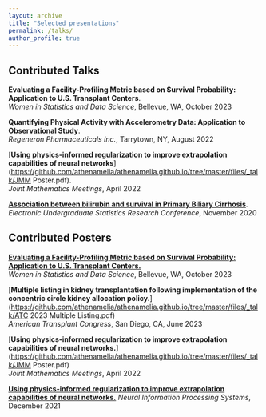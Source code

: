 ```yaml
---
layout: archive
title: "Selected presentations"
permalink: /talks/
author_profile: true
---
```


Contributed Talks
---	

**Evaluating a Facility-Profiling Metric based on Survival Probability: Application to U.S. Transplant Centers**.   
_Women in Statistics and Data Science_, Bellevue, WA, October 2023

**Quantifying Physical Activity with Accelerometry Data: Application to Observational Study**.   
_Regeneron Pharmaceuticals Inc._, Tarrytown, NY, August 2022

[**Using physics-informed regularization to improve extrapolation capabilities of neural networks**](https://github.com/athenamelia/athenamelia.github.io/tree/master/files/_talk/JMM Poster.pdf).   
_Joint Mathematics Meetings_, April 2022

[**Association between bilirubin and survival in Primary Biliary Cirrhosis**](https://www.causeweb.org/usproc/eusrc/2020/virtual-posters/13).   
_Electronic Undergraduate Statistics Research Conference_, November 2020

Contributed Posters
---	

[**Evaluating a Facility-Profiling Metric based on Survival Probability: Application to U.S. Transplant Centers.**]('https://athenamelia.github.io/files/_talk/Tran_WSDS.pdf')   
_Women in Statistics and Data Science_, Bellevue, WA, October 2023

[**Multiple listing in kidney transplantation following implementation of the concentric circle kidney allocation policy.**](https://github.com/athenamelia/athenamelia.github.io/tree/master/files/_talk/ATC 2023 Multiple Listing.pdf)   
_American Transplant Congress_, San Diego, CA, June 2023

[**Using physics-informed regularization to improve extrapolation capabilities of neural networks.**](https://github.com/athenamelia/athenamelia.github.io/tree/master/files/_talk/JMM Poster.pdf)   
_Joint Mathematics Meetings_, April 2022

[**Using physics-informed regularization to improve extrapolation capabilities of neural networks.**](https://github.com/athenamelia/athenamelia.github.io/tree/master/files/_talk/NeurIPS_ML4PS_2021.pdf)    _Neural Information Processing Systems_, December 2021

